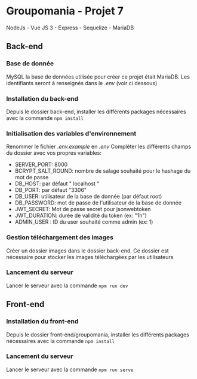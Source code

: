 # Groupomania - Projet 7
NodeJs - Vue JS 3 - Express - Sequelize - MariaDB

## Back-end
### Base de donnée
MySQL
la base de données utilisée pour créer ce projet était MariaDB.
Les identifiants seront à renseignés dans le _.env_ (voir ci dessous)

### Installation du back-end
Depuis le dossier back-end, installer les différents packages nécessaires avec la commande ```npm install```
### Initialisation des variables d'environnement 
Renommer le fichier _.env.example_ en _.env_ 
Compléter les différents champs du dossier avec vos propres variables:
- SERVER_PORT: 8000
- BCRYPT_SALT_ROUND: nombre de salage souhaité pour le hashage du mot de passe
- DB_HOST: par défaut " localhost "
- DB_PORT: par défaut "3306"
- DB_USER: utilisateur de la base de donnée (par défaut root)
- DB_PASSWORD: mot de passe de l'utilisateur de la base de donnée
- JWT_SECRET: Mot de passe secret pour jsonwebtoken
- JWT_DURATION: durée de validité du token (ex: "1h")
- ADMIN_USER : ID du user souhaité comme admin (ex: 1)

### Gestion téléchargement des images
Créer un dossier images dans le dossier back-end.
Ce dossier est nécessaire pour stocker les images téléchargées par les utilisateurs
### Lancement du serveur
Lancer le serveur avec la commande ```npm run dev```

## Front-end
### Installation du front-end
Depuis le dossier front-end/groupomania, installer les différents packages nécessaires avec la commande ```npm install```
### Lancement du serveur
Lancer le serveur avec la commande ```npm run serve```